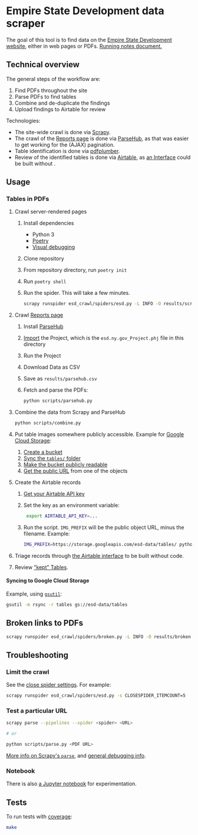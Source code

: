 # Empire State Development data scraper

The goal of this tool is to find data on the [Empire State Development website](https://esd.ny.gov/), either in web pages or PDFs. [Running notes document.](https://docs.google.com/document/d/1HaWvHlpCYcD1SRmZn9DbsQoFCkvywBifcyME4cvjT-k/edit)

## Technical overview

The general steps of the workflow are:

1. Find PDFs throughout the site
1. Parse PDFs to find tables
1. Combine and de-duplicate the findings
1. Upload findings to Airtable for review

Technologies:

- The site-wide crawl is done via [Scrapy](https://scrapy.org/).
- The crawl of the [Reports page](https://esd.ny.gov/esd-media-center/reports?tid[0]=516) is done via [ParseHub](https://parsehub.com/), as that was easier to get working for the (AJAX) pagination.
- Table identification is done via [pdfplumber](https://github.com/jsvine/pdfplumber).
- Review of the identified tables is done via [Airtable](https://airtable.com/), as [an Interface](https://airtable.com/appdrqXSd2JNXkLp7/pag9j6GVdas1Xwayr?6bnb0=recaUXHnYswGGKKjI) could be built without .

## Usage

### Tables in PDFs

1. Crawl server-rendered pages

   1. Install dependencies
      - Python 3
      - [Poetry](https://python-poetry.org/)
      - [Visual debugging](https://github.com/jsvine/pdfplumber#visual-debugging)
   1. Clone repository
   1. From repository directory, run `poetry init`
   1. Run `poetry shell`
   1. Run the spider. This will take a few minutes.

      ```sh
      scrapy runspider esd_crawl/spiders/esd.py -L INFO -O results/scrapy.json
      ```

1. Crawl [Reports page](https://esd.ny.gov/esd-media-center/reports?tid[0]=516)

   1. Install [ParseHub](https://parsehub.com/)
   1. [Import](https://help.parsehub.com/hc/en-us/articles/115001733294-Export-Import-Projects) the Project, which is the `esd.ny.gov_Project.phj` file in this directory
   1. Run the Project
   1. Download Data as CSV
   1. Save as `results/parsehub.csv`
   1. Fetch and parse the PDFs:

      ```sh
      python scripts/parsehub.py
      ```

1. Combine the data from Scrapy and ParseHub

   ```sh
   python scripts/combine.py
   ```

1. Put table images somewhere publicly accessible. Example for [Google Cloud Storage](https://cloud.google.com/storage):
   1. [Create a bucket](https://cloud.google.com/storage/docs/creating-buckets)
   1. [Sync the `tables/` folder](#syncing-to-google-cloud-storage)
   1. [Make the bucket publicly readable](https://cloud.google.com/storage/docs/access-control/making-data-public#buckets)
   1. [Get the public URL](https://cloud.google.com/storage/docs/access-public-data#console) from one of the objects
1. Create the Airtable records

   1. [Get your Airtable API key](https://airtable.com/account)
   1. Set the key as an environment variable:

      ```sh
       export AIRTABLE_API_KEY=...
      ```

   1. Run the script. `IMG_PREFIX` will be the public object URL, minus the filename. Example:

      ```sh
      IMG_PREFIX=https://storage.googleapis.com/esd-data/tables/ python scripts/airtable.py
      ```

1. Triage records through [the Airtable interface](https://airtable.com/appdrqXSd2JNXkLp7/pag9j6GVdas1Xwayr) to be built without code.
1. Review ["kept" Tables](https://airtable.com/appdrqXSd2JNXkLp7/tblCqLOhNnkhJvc6z/viwWkwJ2Har1m6xA1?blocks=hide).

#### Syncing to Google Cloud Storage

Example, using [`gsutil`](https://cloud.google.com/storage/docs/gsutil):

```sh
gsutil -m rsync -r tables gs://esd-data/tables
```

## Broken links to PDFs

```sh
scrapy runspider esd_crawl/spiders/broken.py -L INFO -O results/broken.csv
```

## Troubleshooting

### Limit the crawl

See the [close spider settings](https://docs.scrapy.org/en/latest/topics/extensions.html#module-scrapy.extensions.closespider). For example:

```sh
scrapy runspider esd_crawl/spiders/esd.py -s CLOSESPIDER_ITEMCOUNT=5
```

### Test a particular URL

```sh
scrapy parse --pipelines --spider <spider> <URL>

# or

python scripts/parse.py <PDF URL>
```

[More info on Scrapy's `parse`](https://docs.scrapy.org/en/latest/topics/commands.html#parse), and [general debugging info](https://docs.scrapy.org/en/latest/topics/debug.html).

### Notebook

There is also [a Jupyter notebook](esd_crawl/extract.ipynb) for experimentation.

## Tests

To run tests with [coverage](https://pytest-cov.readthedocs.io/):

```sh
make
```
